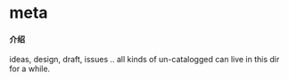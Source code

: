 # meta

#### 介绍

ideas, design, draft, issues .. all kinds of un-catalogged can live in this
dir for a while.
